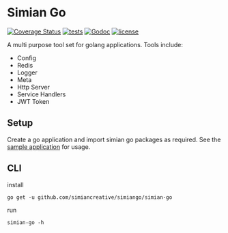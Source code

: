 # Simian Go

[![Coverage Status](https://coveralls.io/repos/github/simiancreative/simiango/badge.svg?branch=master)](https://coveralls.io/github/simiancreative/simiango?branch=master)
[![tests](https://github.com/simiancreative/simiango/workflows/CI/badge.svg)](https://github.com/simiancreative/simiango/actions)
[![Godoc](http://img.shields.io/badge/godoc-reference-blue.svg?style=flat)](https://godoc.org/github.com/simiancreative/simiango) 
[![license](http://img.shields.io/badge/license-MIT-red.svg?style=flat)](https://github.com/simiancreative/simiango/blob/master/LICENSE)


A multi purpose tool set for golang applications. Tools include:

- Config
- Redis
- Logger
- Meta
- Http Server
- Service Handlers
- JWT Token

## Setup

Create a go application and import simian go packages as required. See the
[sample application](https://github.com/simiancreative/simiango/blob/master/examples/main.go)
for usage.

## CLI

install
```
go get -u github.com/simiancreative/simiango/simian-go
```

run
```
simian-go -h
```
